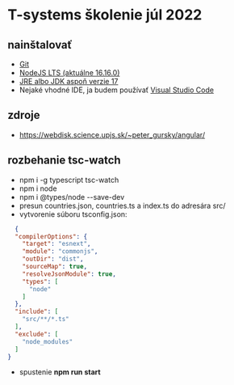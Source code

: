 # T-systems školenie júl 2022

## nainštalovať
* [Git](https://git-scm.com/downloads)
* [NodeJS LTS (aktuálne 16.16.0)](https://nodejs.org/en/)
* [JRE albo JDK aspoň verzie 17](https://adoptium.net/)
* Nejaké vhodné IDE, ja budem používať [Visual Studio Code](https://code.visualstudio.com/Download)

## zdroje
* https://webdisk.science.upjs.sk/~peter_gursky/angular/

## rozbehanie tsc-watch
* npm i -g typescript tsc-watch
* npm i node
* npm i @types/node --save-dev
* presun countries.json, countries.ts a index.ts do adresára src/
* vytvorenie súboru tsconfig.json:

```json
  {
  "compilerOptions": {
    "target": "esnext",
    "module": "commonjs",
    "outDir": "dist",
    "sourceMap": true,
    "resolveJsonModule": true,
    "types": [
      "node"
    ]
  },
  "include": [
    "src/**/*.ts"
  ],
  "exclude": [
    "node_modules"
  ]
}
```

* spustenie **npm run start**